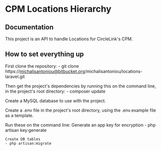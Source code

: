 # CPM Locations Hierarchy

## Documentation

This project is an API to handle Locations for CircleLink's CPM.


## How to set everything up 

First clone the repository:
	- git clone https://michalisantoniou@bitbucket.org/michalisantoniou/locations-laravel.git

Then get the project's dependencies by running this on the command line, in the project's root directory:
	- composer update

Create a MySQL database to use with the project.

Create a .env file in the project's root directory, using the .env.example file as a template.

Run these on the command line:
	Generate an app key for encryption
	- php artisan key:generate

	Create DB tables
	- php artisan:migrate

